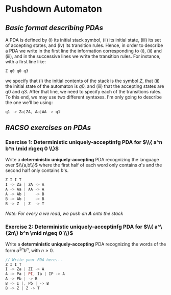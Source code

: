 # Pushdown Automaton
## _Basic format describing PDAs_

A PDA is defined by (i) its initial stack symbol, (ii) its initial state, (iii) its set of accepting
states, and (iv) its transition rules. Hence, in order to describe a PDA we write in the first
line the information corresponding to (i), (ii) and (iii), and in the successive lines we write
the transition rules. For instance, with a first line like:

```java
Z q0 q0 q3
```

we specify that (i) the initial contents of the stack is the symbol $Z$, that (ii) the initial state
of the automaton is $q0$, and (iii) that the accepting states are $q0$ and $q3$. After that line, we
need to specify each of the transitions rules. To this end, we may use two different syntaxes. I'm only going to describe the one we'll be using:

```java
q1 -> Za|ZA, Aa|AA -> q1
```

## _RACSO exercises on PDAs_

### Exercise 1: Deterministic uniquely-acceptinfg PDA for $\\{ a^n b^n \mid n\geq 0 \\}$

Write a **deterministic uniquely-accepting** PDA recognizing the language over $\\{a,b\\}$ where the first half of each word only contains $a$'s and the second half only contains $b$'s.

```java
Z I I T
I -> Za | ZA -> A
A -> Aa | AA -> A
A -> Ab |    -> B
B -> Ab |    -> B
B -> Z  | Z  -> T
```

_Note: For every a we read, we push an **A** onto the stack_

### Exercise 2: Deterministic uniquely-acceptinfg PDA for $\\{ a^\{2n\} b^n \mid n\geq 0 \\}$

Write a **deterministic uniquely-accepting** PDA recognizing the words of the form $a^{2n} b^n$, with $n \ge 0$.

```javascript
// Write your PDA here...
Z I I T
I -> Za | ZI -> A
A -> Pa | PI, Ia | IP -> A
A -> Pb | -> B
B -> I |, Pb | -> B
B -> Z | Z -> T
```
